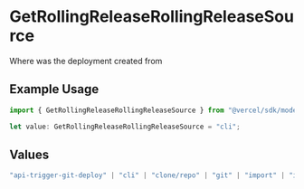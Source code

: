 # GetRollingReleaseRollingReleaseSource

Where was the deployment created from

## Example Usage

```typescript
import { GetRollingReleaseRollingReleaseSource } from "@vercel/sdk/models/getrollingreleaseop.js";

let value: GetRollingReleaseRollingReleaseSource = "cli";
```

## Values

```typescript
"api-trigger-git-deploy" | "cli" | "clone/repo" | "git" | "import" | "import/repo" | "redeploy" | "v0-web"
```